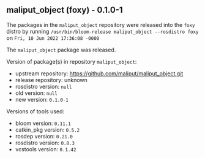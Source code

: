 ## maliput_object (foxy) - 0.1.0-1

The packages in the `maliput_object` repository were released into the `foxy` distro by running `/usr/bin/bloom-release maliput_object --rosdistro foxy` on `Fri, 10 Jun 2022 17:36:08 -0000`

The `maliput_object` package was released.

Version of package(s) in repository `maliput_object`:

- upstream repository: https://github.com/maliput/maliput_object.git
- release repository: unknown
- rosdistro version: `null`
- old version: `null`
- new version: `0.1.0-1`

Versions of tools used:

- bloom version: `0.11.1`
- catkin_pkg version: `0.5.2`
- rosdep version: `0.21.0`
- rosdistro version: `0.8.3`
- vcstools version: `0.1.42`


